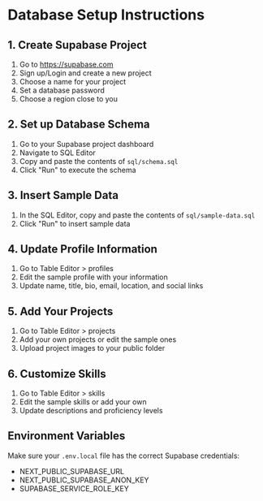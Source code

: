 # Database Setup Instructions

## 1. Create Supabase Project
1. Go to https://supabase.com
2. Sign up/Login and create a new project
3. Choose a name for your project
4. Set a database password
5. Choose a region close to you

## 2. Set up Database Schema
1. Go to your Supabase project dashboard
2. Navigate to SQL Editor
3. Copy and paste the contents of `sql/schema.sql`
4. Click "Run" to execute the schema

## 3. Insert Sample Data
1. In the SQL Editor, copy and paste the contents of `sql/sample-data.sql`
2. Click "Run" to insert sample data

## 4. Update Profile Information
1. Go to Table Editor > profiles
2. Edit the sample profile with your information
3. Update name, title, bio, email, location, and social links

## 5. Add Your Projects
1. Go to Table Editor > projects
2. Add your own projects or edit the sample ones
3. Upload project images to your public folder

## 6. Customize Skills
1. Go to Table Editor > skills
2. Edit the sample skills or add your own
3. Update descriptions and proficiency levels

## Environment Variables
Make sure your `.env.local` file has the correct Supabase credentials:
- NEXT_PUBLIC_SUPABASE_URL
- NEXT_PUBLIC_SUPABASE_ANON_KEY
- SUPABASE_SERVICE_ROLE_KEY
